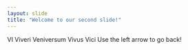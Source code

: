 ```yaml
---
layout: slide
title: "Welcome to our second slide!"
---
```

VI Viveri Veniversum Vivus Vici
Use the left arrow to go back!
